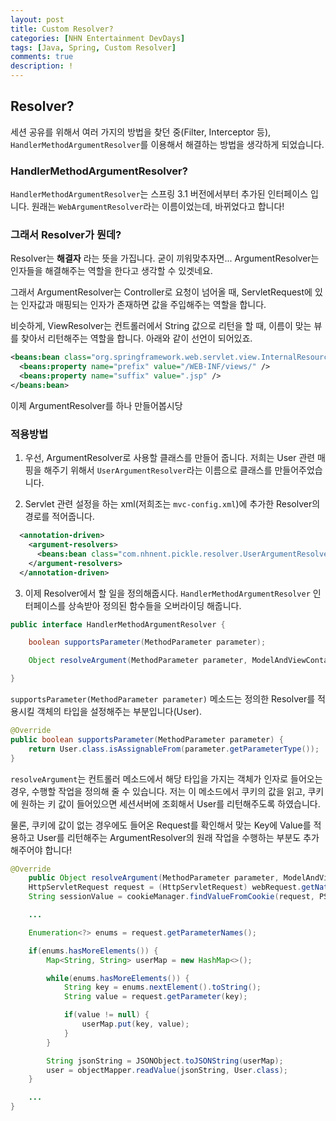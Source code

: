 ```yaml
---
layout: post
title: Custom Resolver?
categories: [NHN Entertainment DevDays]
tags: [Java, Spring, Custom Resolver]
comments: true
description: !
---
```


## Resolver? ##

세션 공유를 위해서 여러 가지의 방법을 찾던 중(Filter, Interceptor 등), `HandlerMethodArgumentResolver`를 이용해서 해결하는 방법을 생각하게 되었습니다.

### HandlerMethodArgumentResolver? ###

`HandlerMethodArgumentResolver`는 스프링 3.1 버전에서부터 추가된 인터페이스 입니다. 원래는 `WebArgumentResolver`라는 이름이었는데, 바뀌었다고 합니다!

### 그래서 Resolver가 뭔데? ###

Resolver는 **해결자** 라는 뜻을 가집니다. 굳이 끼워맞추자면... ArgumentResolver는 인자들을 해결해주는 역할을 한다고 생각할 수 있겟네요.

그래서 ArgumentResolver는 Controller로 요청이 넘어올 때, ServletRequest에 있는 인자값과 매핑되는 인자가 존재하면 값을 주입해주는 역할을 합니다.

비슷하게, ViewResolver는 컨트롤러에서 String 값으로 리턴을 할 때, 이름이 맞는 뷰를 찾아서 리턴해주는 역할을 합니다. 아래와 같이 선언이 되어있죠.

```xml
<beans:bean class="org.springframework.web.servlet.view.InternalResourceViewResolver">
  <beans:property name="prefix" value="/WEB-INF/views/" />
  <beans:property name="suffix" value=".jsp" />
</beans:bean>
```

이제 ArgumentResolver를 하나 만들어봅시당

### 적용방법 ###

1. 우선, ArgumentResolver로 사용할 클래스를 만들어 줍니다. 저희는 User 관련 매핑을 해주기 위해서 `UserArgumentResolver`라는 이름으로 클래스를 만들어주었습니다.

2. Servlet 관련 설정을 하는 xml(저희조는 `mvc-config.xml`)에 추가한 Resolver의 경로를 적어줍니다.

```xml
  <annotation-driven>
    <argument-resolvers>
      <beans:bean class="com.nhnent.pickle.resolver.UserArgumentResolver"/>
    </argument-resolvers>
  </annotation-driven>
```

3. 이제 Resolver에서 할 일을 정의해줍시다. `HandlerMethodArgumentResolver` 인터페이스를 상속받아 정의된 함수들을 오버라이딩 해줍니다.

```java
public interface HandlerMethodArgumentResolver {

    boolean supportsParameter(MethodParameter parameter);

    Object resolveArgument(MethodParameter parameter, ModelAndViewContainer mavContainer, NativeWebRequest webRequest, WebDataBinderFactory binderFactory) throws Exception;

}
```
`supportsParameter(MethodParameter parameter)` 메소드는 정의한 Resolver를 적용시킬 객체의 타입을 설정해주는 부분입니다(User).

```java
@Override
public boolean supportsParameter(MethodParameter parameter) {
    return User.class.isAssignableFrom(parameter.getParameterType());
}
```

`resolveArgument`는 컨트롤러 메소드에서 해당 타입을 가지는 객체가 인자로 들어오는 경우, 수행할 작업을 정의해 줄 수 있습니다. 저는 이 메소드에서 쿠키의 값을 읽고, 쿠키에 원하는 키 값이 들어있으면 세션서버에 조회해서 User를 리턴해주도록 하였습니다.

물론, 쿠키에 값이 없는 경우에도 들어온 Request를 확인해서 맞는 Key에 Value를 적용하고 User를 리턴해주는 ArgumentResolver의 원래 작업을 수행하는 부분도 추가해주어야 합니다!

```java
@Override
    public Object resolveArgument(MethodParameter parameter, ModelAndViewContainer mavContainer, NativeWebRequest webRequest, WebDataBinderFactory binderFactory) throws Exception {
    HttpServletRequest request = (HttpServletRequest) webRequest.getNativeRequest();
    String sessionValue = cookieManager.findValueFromCookie(request, PSESSION_NAME);

    ...

    Enumeration<?> enums = request.getParameterNames();

    if(enums.hasMoreElements()) {
        Map<String, String> userMap = new HashMap<>();

        while(enums.hasMoreElements()) {
            String key = enums.nextElement().toString();
            String value = request.getParameter(key);

            if(value != null) {
                userMap.put(key, value);
            }
        }

        String jsonString = JSONObject.toJSONString(userMap);
        user = objectMapper.readValue(jsonString, User.class);
    }

    ...
}
```
